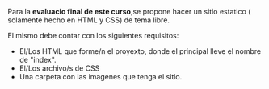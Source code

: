 Para la **evaluacio final de este curso**,se propone hacer un sitio estatico ( solamente hecho en HTML y CSS) de tema libre.

El mismo debe contar con los siguientes requisitos:

   - El/Los HTML que forme/n el proyexto, donde el principal lleve el nombre de "index".
   - El/Los archivo/s de CSS
   - Una carpeta con las imagenes que tenga el sitio.

